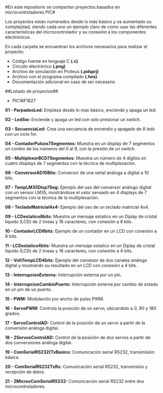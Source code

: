 #En este repositorio se comparten proyectos basados en microcontroladores PIC#

Los proyectos estan numerados desde lo más básico y va aumentado su complejidad, siendo cada uno un ejemplo claro de como usar las diferentes características del microcontrolador y su conexión a los componentes electrónicos.

En cada carpeta se encuentran los archivos necesarios para realizar el proyecto:

* Código fuente en lenguaje C **(.c)**
* Circuito electrónico **(.png)**
* Archivo de simulación en Proteus **(.pdsprj)**
* Archivo con el programa compilado **(.hex)**
* Documentación adicional en caso de ser necesario

##Listado de proyectos##

* PIC16F1827

**01 - ParpadeoLed:** Empieza desde lo mas básico, enciende y apaga un led.

**02 - LedSw:** Enciende y apaga un led con solo presionar un switch.

**03 - SecuenciaLed:** Crea una secuencia de encendio y apagado de 8 leds con un ciclo for.

**04 - ContadorPulsos7Segmentos:** Muestra en un display de 7 segmentos un conteo de los números del 0 al 9, con la presión de un switch.

**05 - MultiplexorBCD7Segmentos:** Muestra un número de 4 digitos en cuatro displays de 7 segmentos con la técnica de multiplexación.

**06 - ConversorAD10Bits:** Conversor de una señal análoga a digital a 10 bits.

**07 - TempLM35Disp7Seg:** Ejemplo del uso del conversor análogo digital con un sensor LM35, mostrándose el valor sensado en 4 displays de 7 segmentos con la técnica de la multiplexación.

**08 - TecladoMatricial4x4:** Ejemplo del uso de un teclado matricial 4x4.

**09 - LCDestatico8bits:** Muestra un mensaje estatico en un Diplay de cristal liquido (LCD) de 2 lineas y 16 caracteres, con conexión a 8 bits.

**10 - ContadorLCD8bits:** Ejemplo de un contador en un LCD con conexión a 8 bits.

**11 - LCDestatico4bits:** Muestra un mensaje estatico en un Diplay de cristal liquido (LCD) de 2 lineas y 16 caracteres, con conexión a 4 bits.

**12 - VoltTempLCD4bits:** Ejemplo del convesor de dos canales análogo digital y mostrando su resultado en un LCD con conexión a 4 bits.

**13 - InterrupcionExterna:** Interrupción externa por un pin.

**14 - InterrupcionCambioPuerto:** Interrupción externa por cambio de estado en un pin de un puerto.

**15 - PWM:** Modulación por ancho de pulso PWM.

**16 - ServoPWM:** Controla la posición de un servo, ubicandolo a 0, 90 y 180 grados.

**17 - ServoControlAD:** Control de la posición de un servo a partir de la conversión análoga digital.

**18 - 2ServosControlAD:** Control de la posición de dos servos a partir de dos conversiones análoga digital.

**19 - ComSerialRS232(TxBasico:** Comunicación serial RS232, transimisión básica.

**20 - ComSerialRS232TxRx:** Comunicación serial RS232, transmisión y recepción de datos.

**21 - 2MicrosComSerialRS232:** Comunicación serial RS232 entre dos microcontroladores.